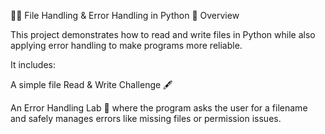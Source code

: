 📂📂 File Handling & Error Handling in Python
📌 Overview

This project demonstrates how to read and write files in Python while also applying error handling to make programs more reliable.

It includes:

A simple file Read & Write Challenge 🖋️

An Error Handling Lab 🧪 where the program asks the user for a filename and safely manages errors like missing files or permission issues. 
